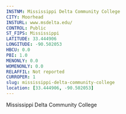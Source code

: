 ```yaml
---
INSTNM: Mississippi Delta Community College
CITY: Moorhead
INSTURL: www.msdelta.edu/
CONTROL: Public
ST_FIPS: Mississippi
LATITUDE: 33.444906
LONGITUDE: -90.502053
HBCU: 0.0
PBI: 1.0
MENONLY: 0.0
WOMENONLY: 0.0
RELAFFIL: Not reported
CURROPER: 1
slug: mississippi-delta-community-college
location: [33.444906, -90.502053]
---
```

Mississippi Delta Community College